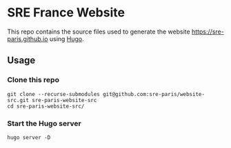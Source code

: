 # SRE France Website

This repo contains the source files used to generate the website
https://sre-paris.github.io using [Hugo](https://gohugo.io/).

## Usage

### Clone this repo

```
git clone --recurse-submodules git@github.com:sre-paris/website-src.git sre-paris-website-src
cd sre-paris-website-src/
```

### Start the Hugo server

```
hugo server -D
```

